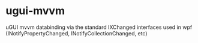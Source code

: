 # ugui-mvvm
uGUI mvvm databinding via the standard IXChanged interfaces used in wpf (INotifyPropertyChanged, INotifyCollectionChanged, etc)
